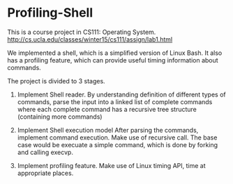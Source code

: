 # Profiling-Shell
This is a course project in CS111: Operating System.
http://cs.ucla.edu/classes/winter15/cs111/assign/lab1.html

We implemented a shell, which is a simplified version of Linux Bash. It also has a profiling feature,
which can provide useful timing information about commands.

The project is divided to 3 stages.

1) Implement Shell reader.
By understanding definition of different types of commands, parse the input into a linked list of complete
commands where each complete command has a recursive tree structure (containing more commands)

2) Implement Shell execution model
After parsing the commands, implement command execution. Make use of recursive call. The base case would be 
execuate a simple command, which is done by forking and calling execvp. 

3) Implement profiling feature.
Make use of Linux timing API, time at appropriate places.
